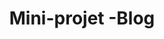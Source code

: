 ---
layout : partie
title : Mini-projet -Blog
slug : 
description : ""
image : 
in_book: false

order : 23
---